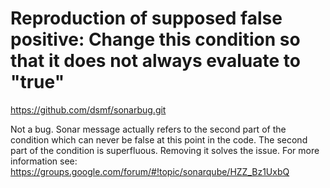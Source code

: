 # Reproduction of supposed false positive: Change this condition so that it does not always evaluate to "true"
https://github.com/dsmf/sonarbug.git

Not a bug. Sonar message actually refers to the second part of the condition which can never be false at this point in the code. The second part of the condition is superfluous. Removing it solves the issue.
For more information see:
https://groups.google.com/forum/#!topic/sonarqube/HZZ_Bz1UxbQ
